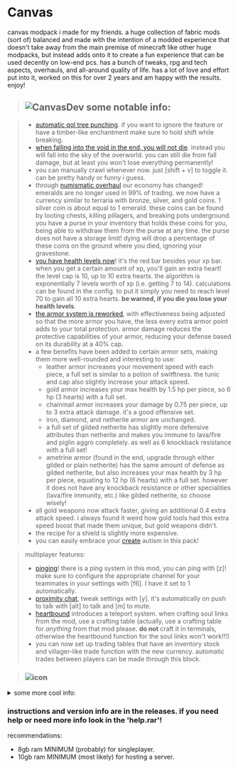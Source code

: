 # Canvas

canvas modpack i made for my friends. a huge collection of fabric mods (sort of) balanced and made with the intention of a modded experience that doesn't take away from the main premise of minecraft like other huge modpacks, but instead adds onto it to create a fun experience that can be used decently on low-end pcs. has a bunch of tweaks, rpg and tech aspects, overhauls, and all-around quality of life. has a lot of love and effort put into it, worked on this for over 2 years and am happy with the results. enjoy!

> ## ![CanvasDev](https://github.com/user-attachments/assets/d313aa56-7fbd-43d7-bf99-a45618315992) some notable info:
  
> - [automatic qol tree punching](https://github.com/hammertater/treechop). if you want to ignore the feature or have a timber-like enchantment make sure to hold shift while breaking.
> - [when falling into the void in the end, you will not die](https://github.com/The-Fireplace-Minecraft-Mods/Unforgiving-Void). instead you will fall into the sky of the overworld. you can still die from fall damage, but at least you won't lose everything permanently!
> - you can manually crawl whenever now. just [shift + v] to toggle it. can be pretty handy or funny i guess.
> - through [numismatic overhaul](https://github.com/wisp-forest/numismatic-overhaul) our economy has changed! emeralds are no longer used in 99% of trading. we now have a currency similar to terraria with bronze, silver, and gold coins. 1 silver coin is about equal to 1 emerald. these coins can be found by looting chests, killing pillagers, and breaking pots underground. you have a purse in your inventory that holds these coins for you, being able to withdraw them from the purse at any time. the purse does not have a storage limit! dying will drop a percentage of these coins on the ground where you died, ignoring your gravestone.
> - [you have health levels now](https://github.com/SmushyTaco/Health-Levels/)! it's the red bar besides your xp bar. when you get a certain amount of xp, you'll gain an extra heart! the level cap is 10, up to 10 extra hearts. the algorithm is exponentially 7 levels worth of xp (i.e. getting 7 to 14). calculations can be found in the config. to put it simply you need to reach level 70 to gain all 10 extra hearts. **be warned, if you die you lose your health levels**.
> - [the armor system is reworked](https://github.com/Jackiecrazy/ArmorCurve), with effectiveness being adjusted so that the more armor you have, the less every extra armor point adds to your total protection. armor damage reduces the protective capabilities of your armor, reducing your defense based on its durability at a 40% cap.
> - a few benefits have been added to certain armor sets, making them more well-rounded and interesting to use:
>   - leather armor increases your movement speed with each piece, a full set is similar to a potion of switftness. the tunic and cap also slightly increase your attack speed.
>   - gold armor increases your max health by 1.5 hp per piece, so 6 hp (3 hearts) with a full set.
>   - chainmail armor increases your damage by 0.75 per piece, up to 3 extra attack damage. it's a good offensive set.
>   - iron, diamond, and netherite armor are unchanged.
>   - a full set of gilded netherite has slightly more defensive attributes than netherite and makes you immune to lava/fire and piglin aggro completely. as well as 6 knockback resistance with a full set!
>   - ametrine armor (found in the end, upgrade through either gilded or plain netherite) has the same amount of defense as gilded netherite, but also increases your max health by 3 hp per piece, equating to 12 hp (6 hearts) with a full set. however it does not have any knockback resistance or other specialities (lava/fire immunity, etc.) like gilded netherite, so choose wisely!
> - all gold weapons now attack faster, giving an additional 0.4 extra attack speed. i always found it weird how gold tools had this extra speed boost that made them unique, but gold weapons didn't.
> - the recipe for a shield is slightly more expensive.
> - you can easily embrace your [create](https://github.com/Fabricators-of-Create/Create) autism in this pack!

> multiplayer features:
> - [pinging](https://github.com/LukenSkyne/Minecraft-Ping-Wheel)! there is a ping system in this mod, you can ping with [z]! make sure to configure the appropriate channel for your teammates in your settings with [f6]. I have it set to 1 automatically.
> - [proximity chat](https://github.com/plasmoapp/plasmo-voice), tweak settings with [y]. it's automatically on push to talk with [alt] to talk and [m] to mute.
> - [heartbound](https://www.curseforge.com/minecraft/mc-mods/heartbond) introduces a teleport system. when crafting soul links from the mod, use a crafting table (actually, use a crafting table for *anything* from that mod please. **do not** craft it in terminals, otherwise the heartbound function for the soul links won't work!!!)
> - you can now set up trading tables that have an inventory stock and villager-like trade function with the new currency. automatic trades between players can be made through this block.

> ### ![icon](https://github.com/user-attachments/assets/a0d8c07d-4d2d-4298-9a29-74ce258ae5c2)
<details>
<summary>some more cool info:</summary>

>   - villagers no longer sell treasure enchantments. this encourages explorting! [villagers are also economically changed](https://gitlab.com/supersaiyansubtlety/economical_villager_trading/). restocking is a bit more interesting with providing the need to buy all sell trades to refill all buy trades, and vice versa. this encourages more trading variety and getting that currency usage up!
>   - [the wandering trader now sells treasure enchantments](https://github.com/Ineffa/Truly-Treasures) for a hefty price.
>   - [there are now more types of illagers](https://github.com/Fuzss/illagerinvasion), with various structures to explore and loot. some of these new illagers (illusioner, sorceror, and the invoker) drop special materials to obtain the tool leveling table and reforging station.
>   - once you aquire a netherite ingot, you can make an [infusion table](https://github.com/jptrzy/infusion-table-mod). this will allow you to put enchanted items with a book and convert those enchantments onto the book (i.e. gold boots with mending are valuable now) so if you cannot find that mending book in chests, at least you have another option!
>   - [dark enchanting](https://github.com/frqnny/dark-enchanting) is unlocked after defeating the wither. this is a more costly but way more efficient method of enchanting. you can pick any enchantment you want (besides demon enchantments) for anything you provide into the dark enchanter, however it will cost a lot to enchant. [there is a discount mechanic where you can reduce this cost by making a structure for it](https://github.com/frqnny/dark-enchanting/wiki/Dark-Shrine---How-to-get-Discounts-with-the-Dark-Enchanter). you can also de-enchant things and gain xp, thus exploring chests and mob grinding is even more encouraged!
>   - [demon enchanting](https://github.com/IlMusu/IlMusuEnchantmentsMod) is a special type of enchanting, demon-altering enchantment tables by putting 3 wither skulls around it. more skulls will amplify the chance of encountering demon enchantments. this will allow the table to offer you demon enchantments, which have certain drawbacks. however demon-enchanting requires sacrafices based on the level/power of the demon enchantment.
>   - [collectible cards](https://github.com/T-T-Team/CollectorsAlbum) are now in the game, with different tiers of rarities! these card packs are only dropped by mobs. a mob has a 5% chance of dropping one, with even lesser odds of it being higher rarities. craft a collector's album and hold control over it to see the benefits of collecting. these are very very powerful permanent buffs in the long run. i highly recommend investing into it! note that these buffs and benefits will only apply to you if the album is within your inventory. backpacks don't count, so be careful not to lose it!!!
>   - there's two mods that introduce [artifacts](https://github.com/ochotonida/artifacts) you can find from chests [or craft](https://github.com/wisp-forest/things) and put on your character. to accomodate for the amount of trinkets, i've allowed more trinket slots. back 2; necklace 3; aglet 2; shoes 2; gloves 2 (per hand); face 2; hat 2; belt 3. later down the line, for a hefty price, is an item that can combine two trinkets together! be wary that the process is undoable, and the two trinkets must be of the same type of equipment slot (i.e. aglet + aglet) or else you cannot equip it.
>   - you can get [cool looking cosmetic hats](https://github.com/fonnymunkey/SimpleHats) that use the hat trinket slot! they only are found in chest loot tables, making them pretty rare even with the variety. you can also wear 2 at the same time! also all useful trinket items that originally used the hat slot now conveniently use the face slot.
>   - there is a lunar event called the crimson moon that is basically a terraria blood moon. it has a small chance of happening when it turns night. mobs spawned from the crimson moon have a small chance of dropping scarlet gems which you can use to craft powerful weaponry relatively early. the odds of encountering a crimson moon are by default 1 every 30 minecraft days. you can also summon it by using a scarlet tear at night.
>   - instead of ae2, we use [slotlink](https://github.com/badasintended/slotlink). it's a less tech-focused version, not requiring as much knowledge or effort to use. acts as a simple storage network with some qol. the remotes also have a trinket slot for quick easy access by pressing [i].
>   - [tool leveling](https://github.com/tristankechlo/ToolLeveling) is a late game enchantment enhancer. you can break the cap of certain enchantments on your gear, allowing for things like sharpness 6, etc. by giving it valuable materials/ores. once a certain amount is met, you can increase the cap of the enchantment selected on the item. you can view the "item values" config to see how much each material gives.
>   - with the tiered system, you can make a reforging station! it allows you to put various different types of modifiers on your tools, weapons, and armor! use xp to modify your gear. the modifiers are based on a rarity system, as well as the amount of xp needed to roll it. some modifiers give harsh drawbacks or even just worse stats, so be careful about carelessly reforging your gear!
>   - [there are new bosses to fight](https://github.com/barribob/bosses-of-mass-destruction)! they're difficult. it's highly recommended to be pretty geared up when attempting to fight them. the lich is the easiest, followed by the void blossom. those are the only overworld ones, you'll encounter more in the other dimensions. the order how you fight them is up to you though.
>   - the wither and ender dragon are buffed, both gaining a 100 more hp.
>   - the ender dragon's arena is overhauled and now scales off players.
>   - this pack includes [end remastered](https://github.com/Jack-Bagel/End-Remastered), which makes getting to late game a little more challenging. find 13 different eyes of ender by exploring!
</details>


### instructions and version info are in the releases. if you need help or need more info look in the 'help.rar'!
recommendations:
- 8gb ram MINIMUM (probably) for singleplayer.
- 10gb ram MINIMUM (most likely) for hosting a server.


